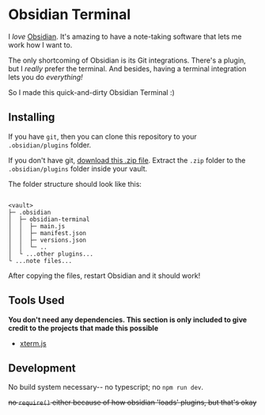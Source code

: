 # Obsidian Terminal

I *love* [Obsidian](https://obsidian.md). It's amazing to have a note-taking software that lets me work how I want to.

The only shortcoming of Obsidian is its Git integrations. There's a plugin, but I *really* prefer the terminal. And besides, having a terminal integration lets you do *everything!*

So I made this quick-and-dirty Obsidian Terminal :)

## Installing

If you have `git`, then you can clone this repository to your `.obsidian/plugins` folder.

If you don't have git, [download this .zip file](https://github.com/chlohal/obsidian-terminal/archive/refs/tags/1.0.0.zip). Extract the `.zip` folder to the `.obsidian/plugins` folder inside your vault.

The folder structure should look like this:

```

<vault>
├─ .obsidian
│  ├─ obsidian-terminal
│  │  ├─ main.js
│  │  ├─ manifest.json
│  │  ├─ versions.json
│  │  └─ ..
│  └ ...other plugins...
└ ...note files...
```

After copying the files, restart Obsidian and it should work!

## Tools Used

**You don't need any dependencies. This section is only included to give credit to the projects that made this possible**

- [xterm.js](https://github.com/xtermjs/xterm.js)

## Development

No build system necessary-- no typescript; no `npm run dev`. 

~~no `require()` either because of how obsidian 'loads' plugins, but  that's okay~~